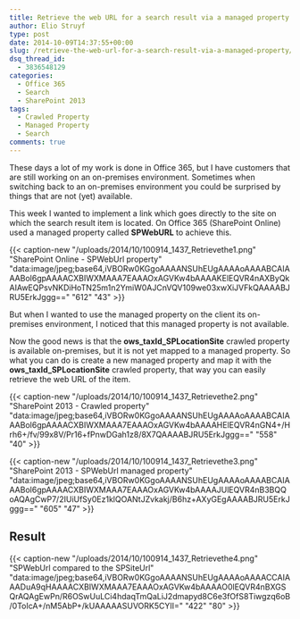 ```yaml
---
title: Retrieve the web URL for a search result via a managed property
author: Elio Struyf
type: post
date: 2014-10-09T14:37:55+00:00
slug: /retrieve-the-web-url-for-a-search-result-via-a-managed-property/
dsq_thread_id:
  - 3836548129
categories:
  - Office 365
  - Search
  - SharePoint 2013
tags:
  - Crawled Property
  - Managed Property
  - Search
comments: true
---
```


These days a lot of my work is done in Office 365, but I have customers that are still working on an on-premises environment. Sometimes when switching back to an on-premises environment you could be surprised by things that are not (yet) available.

This week I wanted to implement a link which goes directly to the site on which the search result item is located. On Office 365 (SharePoint Online) used a managed property called **SPWebURL** to achieve this.

{{< caption-new "/uploads/2014/10/100914_1437_Retrievethe1.png" "SharePoint Online - SPWebUrl property"  "data:image/jpeg;base64,iVBORw0KGgoAAAANSUhEUgAAAAoAAAABCAIAAABol6gpAAAACXBIWXMAAA7EAAAOxAGVKw4bAAAAKElEQVR4nAXByQkAIAwEQPsvNKDiHoTN25m1n2YmiW0AJCnVQV109we03xwXiJVFkQAAAABJRU5ErkJggg==" "612" "43" >}}

But when I wanted to use the managed property on the client its on-premises environment, I noticed that this managed property is not available.

Now the good news is that the **ows_taxId_SPLocationSite** crawled property is available on-premises, but it is not yet mapped to a managed property. So what you can do is create a new managed property and map it with the **ows_taxId_SPLocationSite** crawled property, that way you can easily retrieve the web URL of the item.

{{< caption-new "/uploads/2014/10/100914_1437_Retrievethe2.png" "SharePoint 2013 - Crawled property"  "data:image/jpeg;base64,iVBORw0KGgoAAAANSUhEUgAAAAoAAAABCAIAAABol6gpAAAACXBIWXMAAA7EAAAOxAGVKw4bAAAAHElEQVR4nGN4+/Hrh6+/fv/99x8V/Pr16+fPnwDGah1z8/8X7QAAAABJRU5ErkJggg==" "558" "40" >}}

{{< caption-new "/uploads/2014/10/100914_1437_Retrievethe3.png" "SharePoint 2013 - SPWebUrl managed property"  "data:image/jpeg;base64,iVBORw0KGgoAAAANSUhEUgAAAAoAAAABCAIAAABol6gpAAAACXBIWXMAAA7EAAAOxAGVKw4bAAAAJUlEQVR4nB3BQQoAQAgCwP7/2IUiUfSy0Ez1klQOANtJZvkakj/B6hz+AXyGEgAAAABJRU5ErkJggg==" "605" "47" >}}

## Result

{{< caption-new "/uploads/2014/10/100914_1437_Retrievethe4.png" "SPWebUrl compared to the SPSiteUrl"  "data:image/jpeg;base64,iVBORw0KGgoAAAANSUhEUgAAAAoAAAACCAIAAADuA9qHAAAACXBIWXMAAA7EAAAOxAGVKw4bAAAAO0lEQVR4nBXGSQrAQAgEwPn/R6OSwUuLCi4hdaqTmQaLiJ2dmapyd8C6e3fOfS8Tiwgzq6oB/0ToIcA+/nM5AbP+/kUAAAAASUVORK5CYII=" "422" "80" >}}
